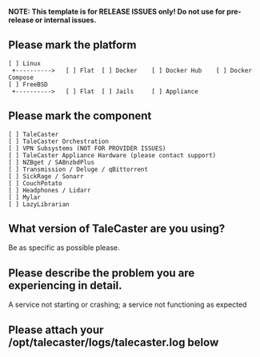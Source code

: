 **NOTE: This template is for RELEASE ISSUES only! Do not use for pre-release or internal issues.**

## Please mark the platform
```
[ ] Linux
 +---------->   [ ] Flat  [ ] Docker    [ ] Docker Hub    [ ] Docker Compose
[ ] FreeBSD     
 +---------->   [ ] Flat  [ ] Jails     [ ] Appliance
```

## Please mark the component
```
[ ] TaleCaster
[ ] TaleCaster Orchestration
[ ] VPN Subsystems (NOT FOR PROVIDER ISSUES)
[ ] TaleCaster Appliance Hardware (please contact support)
[ ] NZBget / SABnzbdPlus
[ ] Transmission / Deluge / qBittorrent
[ ] SickRage / Sonarr
[ ] CouchPotato
[ ] Headphones / Lidarr
[ ] Mylar
[ ] LazyLibrarian
```

## What version of TaleCaster are you using?
Be as specific as possible please.

## Please describe the problem you are experiencing in detail.
A service not starting or crashing; a service not functioning as expected

## Please attach your /opt/talecaster/logs/talecaster.log below
